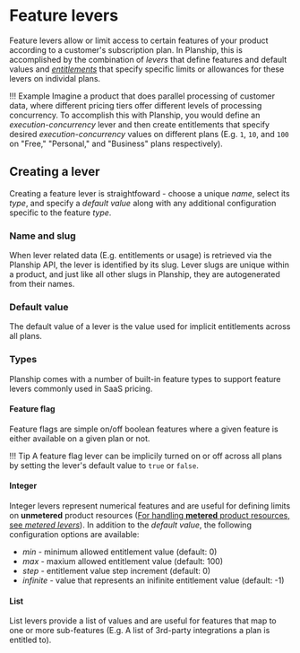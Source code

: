 # Feature levers

Feature levers allow or limit access to certain features of your product according to a customer's subscription plan. In Planship, this is accomplished by the combination of _levers_ that define features and default values and [_entitlements_](/concepts/plans/#entitlements) that specify specific limits or allowances for these levers on individal plans.

!!! Example
    Imagine a product that does parallel processing of customer data, where different pricing tiers offer different levels of processing concurrency. To accomplish this with Planship, you would define an *execution-concurrency* lever and then create entitlements that specify desired *execution-concurrency* values on different plans (E.g. `1`, `10`, and `100` on "Free," "Personal," and "Business" plans respectively).

## Creating a lever

Creating a feature lever is straightfoward - choose a unique *name*, select its *type*, and specify a *default value* along with any additional configuration specific to the feature *type*.

### Name and slug

When lever related data (E.g. entitlements or usage) is retrieved via the Planship API, the lever is identified by its slug. Lever slugs are unique within a product, and just like all other slugs in Planship, they are autogenerated from their names.

### Default value

The default value of a lever is the value used for implicit entitlements across all plans.

### Types

Planship comes with a number of built-in feature types to support feature levers commonly used in SaaS pricing.

#### Feature flag

Feature flags are simple on/off boolean features where a given feature is either available on a given plan or not.

!!! Tip
    A feature flag lever can be implicily turned on or off across all plans by setting the lever's default value to `true` or `false`.

#### Integer

Integer levers represent numerical features and are useful for defining limits on **unmetered** product resources ([For handling **metered** product resources, see _metered levers_](/concepts/metered-levers)). In addition to the *default value*, the following configuration options are available:

- *min* - minimum allowed entitlement value (default: 0)
- *max* - maxium allowed entitlement value (default: 100)
- *step* - entitlement value step increment (default: 0)
- *infinite* - value that represents an inifinite entitlement value (default: -1)

#### List

List levers provide a list of values and are useful for features that map to one or more sub-features (E.g. A list of 3rd-party integrations a plan is entitled to).
